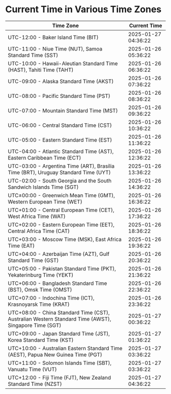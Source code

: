 # Current Time in Various Time Zones

| Time Zone | Current Time |
|-----------|--------------|
| UTC-12:00 - Baker Island Time (BIT) | 2025-01-27 04:36:22 |
| UTC-11:00 - Niue Time (NUT), Samoa Standard Time (SST) | 2025-01-26 05:36:22 |
| UTC-10:00 - Hawaii-Aleutian Standard Time (HAST), Tahiti Time (TAHT) | 2025-01-26 06:36:22 |
| UTC-09:00 - Alaska Standard Time (AKST) | 2025-01-26 07:36:22 |
| UTC-08:00 - Pacific Standard Time (PST) | 2025-01-26 08:36:22 |
| UTC-07:00 - Mountain Standard Time (MST) | 2025-01-26 09:36:22 |
| UTC-06:00 - Central Standard Time (CST) | 2025-01-26 10:36:22 |
| UTC-05:00 - Eastern Standard Time (EST) | 2025-01-26 11:36:22 |
| UTC-04:00 - Atlantic Standard Time (AST), Eastern Caribbean Time (ECT) | 2025-01-26 12:36:22 |
| UTC-03:00 - Argentina Time (ART), Brasília Time (BRT), Uruguay Standard Time (UYT) | 2025-01-26 13:36:22 |
| UTC-02:00 - South Georgia and the South Sandwich Islands Time (SGT) | 2025-01-26 14:36:22 |
| UTC±00:00 - Greenwich Mean Time (GMT), Western European Time (WET) | 2025-01-26 16:36:22 |
| UTC+01:00 - Central European Time (CET), West Africa Time (WAT) | 2025-01-26 17:36:22 |
| UTC+02:00 - Eastern European Time (EET), Central Africa Time (CAT) | 2025-01-26 18:36:22 |
| UTC+03:00 - Moscow Time (MSK), East Africa Time (EAT) | 2025-01-26 19:36:22 |
| UTC+04:00 - Azerbaijan Time (AZT), Gulf Standard Time (GST) | 2025-01-26 20:36:22 |
| UTC+05:00 - Pakistan Standard Time (PKT), Yekaterinburg Time (YEKT) | 2025-01-26 21:36:22 |
| UTC+06:00 - Bangladesh Standard Time (BST), Omsk Time (OMST) | 2025-01-26 22:36:22 |
| UTC+07:00 - Indochina Time (ICT), Krasnoyarsk Time (KRAT) | 2025-01-26 23:36:22 |
| UTC+08:00 - China Standard Time (CST), Australian Western Standard Time (AWST), Singapore Time (SGT) | 2025-01-27 00:36:22 |
| UTC+09:00 - Japan Standard Time (JST), Korea Standard Time (KST) | 2025-01-27 01:36:22 |
| UTC+10:00 - Australian Eastern Standard Time (AEST), Papua New Guinea Time (PGT) | 2025-01-27 03:36:22 |
| UTC+11:00 - Solomon Islands Time (SBT), Vanuatu Time (VUT) | 2025-01-27 03:36:22 |
| UTC+12:00 - Fiji Time (FJT), New Zealand Standard Time (NZST) | 2025-01-27 04:36:22 |
